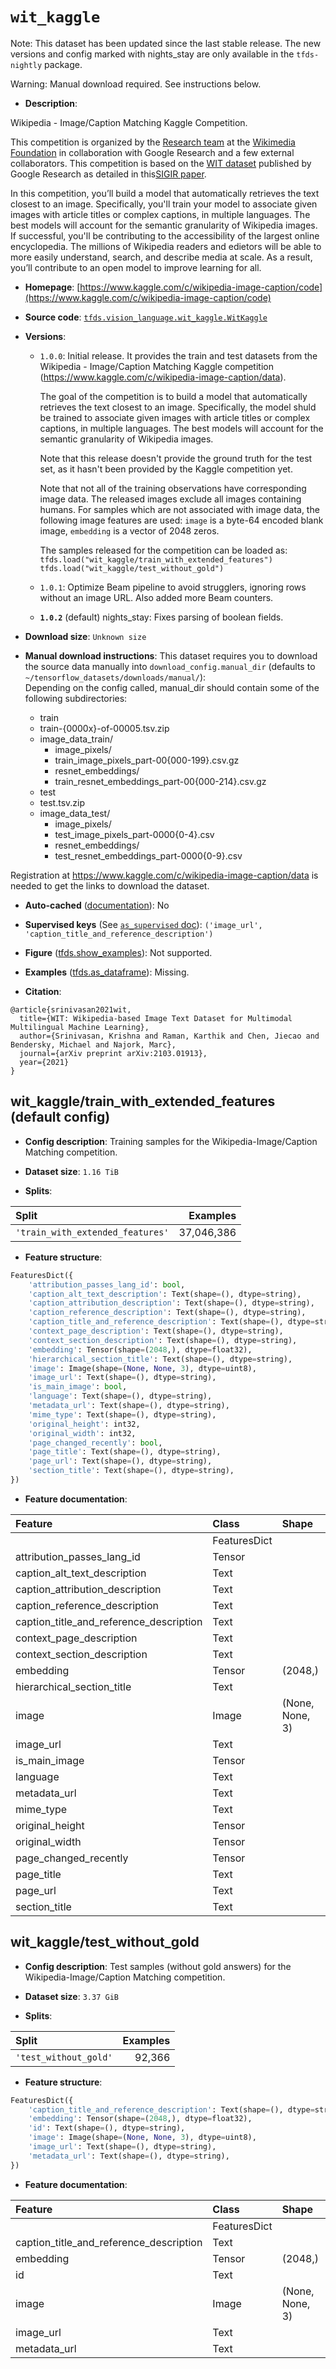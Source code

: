 <div itemscope itemtype="http://schema.org/Dataset">
  <div itemscope itemprop="includedInDataCatalog" itemtype="http://schema.org/DataCatalog">
    <meta itemprop="name" content="TensorFlow Datasets" />
  </div>
  <meta itemprop="name" content="wit_kaggle" />
  <meta itemprop="description" content="Wikipedia - Image/Caption Matching Kaggle Competition.&#10;&#10;This competition is organized by the&#10;[Research team](https://research.wikimedia.org/) at the&#10;[Wikimedia Foundation](https://wikimediafoundation.org/) in collaboration with&#10;Google Research and a few external collaborators.&#10;This competition is based on the&#10;[WIT dataset](https://github.com/google-research-datasets/wit) published by&#10;Google Research as detailed in this[SIGIR paper](https://dl.acm.org/doi/abs/10.1145/3404835.3463257).&#10;&#10;In this competition, you’ll build a model that automatically retrieves the text&#10;closest to an image. Specifically, you&#x27;ll train your model to associate given&#10;images with article titles or complex captions, in multiple languages.&#10;The best models will account for the semantic granularity of Wikipedia images.&#10;If successful, you&#x27;ll be contributing to the accessibility of the largest&#10;online encyclopedia. The millions of Wikipedia readers and edietors will be able&#10;to more easily understand, search, and describe media at scale. As a result,&#10;you’ll contribute to an open model to improve learning for all.&#10;&#10;To use this dataset:&#10;&#10;```python&#10;import tensorflow_datasets as tfds&#10;&#10;ds = tfds.load(&#x27;wit_kaggle&#x27;, split=&#x27;train&#x27;)&#10;for ex in ds.take(4):&#10;  print(ex)&#10;```&#10;&#10;See [the guide](https://www.tensorflow.org/datasets/overview) for more&#10;informations on [tensorflow_datasets](https://www.tensorflow.org/datasets).&#10;&#10;" />
  <meta itemprop="url" content="https://www.tensorflow.org/datasets/catalog/wit_kaggle" />
  <meta itemprop="sameAs" content="https://www.kaggle.com/c/wikipedia-image-caption/code" />
  <meta itemprop="citation" content="@article{srinivasan2021wit,&#10;  title={WIT: Wikipedia-based Image Text Dataset for Multimodal Multilingual Machine Learning},&#10;  author={Srinivasan, Krishna and Raman, Karthik and Chen, Jiecao and Bendersky, Michael and Najork, Marc},&#10;  journal={arXiv preprint arXiv:2103.01913},&#10;  year={2021}&#10;}" />
</div>

# `wit_kaggle`


Note: This dataset has been updated since the last stable release. The new
versions and config marked with
<span class="material-icons" title="Available only in the tfds-nightly package">nights_stay</span>
are only available in the `tfds-nightly` package.

Warning: Manual download required. See instructions below.

*   **Description**:

Wikipedia - Image/Caption Matching Kaggle Competition.

This competition is organized by the
[Research team](https://research.wikimedia.org/) at the
[Wikimedia Foundation](https://wikimediafoundation.org/) in collaboration with
Google Research and a few external collaborators. This competition is based on
the [WIT dataset](https://github.com/google-research-datasets/wit) published by
Google Research as detailed in
this[SIGIR paper](https://dl.acm.org/doi/abs/10.1145/3404835.3463257).

In this competition, you’ll build a model that automatically retrieves the text
closest to an image. Specifically, you'll train your model to associate given
images with article titles or complex captions, in multiple languages. The best
models will account for the semantic granularity of Wikipedia images. If
successful, you'll be contributing to the accessibility of the largest online
encyclopedia. The millions of Wikipedia readers and edietors will be able to
more easily understand, search, and describe media at scale. As a result, you’ll
contribute to an open model to improve learning for all.

*   **Homepage**:
    [https://www.kaggle.com/c/wikipedia-image-caption/code](https://www.kaggle.com/c/wikipedia-image-caption/code)

*   **Source code**:
    [`tfds.vision_language.wit_kaggle.WitKaggle`](https://github.com/tensorflow/datasets/tree/master/tensorflow_datasets/vision_language/wit_kaggle/wit_kaggle.py)

*   **Versions**:

    *   `1.0.0`: Initial release. It provides the train and test datasets from
        the Wikipedia - Image/Caption Matching Kaggle competition
        (https://www.kaggle.com/c/wikipedia-image-caption/data).

        The goal of the competition is to build a model that automatically
        retrieves the text closest to an image. Specifically, the model shuld be
        trained to associate given images with article titles or complex
        captions, in multiple languages. The best models will account for the
        semantic granularity of Wikipedia images.

        Note that this release doesn't provide the ground truth for the test
        set, as it hasn't been provided by the Kaggle competition yet.

        Note that not all of the training observations have corresponding image
        data. The released images exclude all images containing humans. For
        samples which are not associated with image data, the following image
        features are used: `image` is a byte-64 encoded blank image, `embedding`
        is a vector of 2048 zeros.

        The samples released for the competition can be loaded as:
        `tfds.load("wit_kaggle/train_with_extended_features")
        tfds.load("wit_kaggle/test_without_gold")`

    *   `1.0.1`: Optimize Beam pipeline to avoid strugglers, ignoring rows
        without an image URL. Also added more Beam counters.

    *   **`1.0.2`** (default)
        <span class="material-icons" title="Available only in the tfds-nightly package">nights_stay</span>:
        Fixes parsing of boolean fields.

*   **Download size**: `Unknown size`

*   **Manual download instructions**: This dataset requires you to
    download the source data manually into `download_config.manual_dir`
    (defaults to `~/tensorflow_datasets/downloads/manual/`):<br/>
    Depending on the config called, manual_dir should contain some of the
    following subdirectories:

    *   train
    -   train-{0000x}-of-00005.tsv.zip
    -   image_data_train/
        *   image_pixels/
        -   train_image_pixels_part-00{000-199}.csv.gz
        *   resnet_embeddings/
        -   train_resnet_embeddings_part-00{000-214}.csv.gz
    *   test
    -   test.tsv.zip
    -   image_data_test/
        *   image_pixels/
        -   test_image_pixels_part-0000{0-4}.csv
        *   resnet_embeddings/
        -   test_resnet_embeddings_part-0000{0-9}.csv

Registration at https://www.kaggle.com/c/wikipedia-image-caption/data is needed
to get the links to download the dataset.

*   **Auto-cached**
    ([documentation](https://www.tensorflow.org/datasets/performances#auto-caching)):
    No

*   **Supervised keys** (See
    [`as_supervised` doc](https://www.tensorflow.org/datasets/api_docs/python/tfds/load#args)):
    `('image_url', 'caption_title_and_reference_description')`

*   **Figure**
    ([tfds.show_examples](https://www.tensorflow.org/datasets/api_docs/python/tfds/visualization/show_examples)):
    Not supported.

*   **Examples**
    ([tfds.as_dataframe](https://www.tensorflow.org/datasets/api_docs/python/tfds/as_dataframe)):
    Missing.

*   **Citation**:

```
@article{srinivasan2021wit,
  title={WIT: Wikipedia-based Image Text Dataset for Multimodal Multilingual Machine Learning},
  author={Srinivasan, Krishna and Raman, Karthik and Chen, Jiecao and Bendersky, Michael and Najork, Marc},
  journal={arXiv preprint arXiv:2103.01913},
  year={2021}
}
```


## wit_kaggle/train_with_extended_features (default config)

*   **Config description**: Training samples for the Wikipedia-Image/Caption
    Matching competition.

*   **Dataset size**: `1.16 TiB`

*   **Splits**:

Split                            | Examples
:------------------------------- | ---------:
`'train_with_extended_features'` | 37,046,386

*   **Feature structure**:

```python
FeaturesDict({
    'attribution_passes_lang_id': bool,
    'caption_alt_text_description': Text(shape=(), dtype=string),
    'caption_attribution_description': Text(shape=(), dtype=string),
    'caption_reference_description': Text(shape=(), dtype=string),
    'caption_title_and_reference_description': Text(shape=(), dtype=string),
    'context_page_description': Text(shape=(), dtype=string),
    'context_section_description': Text(shape=(), dtype=string),
    'embedding': Tensor(shape=(2048,), dtype=float32),
    'hierarchical_section_title': Text(shape=(), dtype=string),
    'image': Image(shape=(None, None, 3), dtype=uint8),
    'image_url': Text(shape=(), dtype=string),
    'is_main_image': bool,
    'language': Text(shape=(), dtype=string),
    'metadata_url': Text(shape=(), dtype=string),
    'mime_type': Text(shape=(), dtype=string),
    'original_height': int32,
    'original_width': int32,
    'page_changed_recently': bool,
    'page_title': Text(shape=(), dtype=string),
    'page_url': Text(shape=(), dtype=string),
    'section_title': Text(shape=(), dtype=string),
})
```

*   **Feature documentation**:

Feature                                 | Class        | Shape           | Dtype   | Description
:-------------------------------------- | :----------- | :-------------- | :------ | :----------
                                        | FeaturesDict |                 |         |
attribution_passes_lang_id              | Tensor       |                 | bool    |
caption_alt_text_description            | Text         |                 | string  |
caption_attribution_description         | Text         |                 | string  |
caption_reference_description           | Text         |                 | string  |
caption_title_and_reference_description | Text         |                 | string  |
context_page_description                | Text         |                 | string  |
context_section_description             | Text         |                 | string  |
embedding                               | Tensor       | (2048,)         | float32 |
hierarchical_section_title              | Text         |                 | string  |
image                                   | Image        | (None, None, 3) | uint8   |
image_url                               | Text         |                 | string  |
is_main_image                           | Tensor       |                 | bool    |
language                                | Text         |                 | string  |
metadata_url                            | Text         |                 | string  |
mime_type                               | Text         |                 | string  |
original_height                         | Tensor       |                 | int32   |
original_width                          | Tensor       |                 | int32   |
page_changed_recently                   | Tensor       |                 | bool    |
page_title                              | Text         |                 | string  |
page_url                                | Text         |                 | string  |
section_title                           | Text         |                 | string  |

## wit_kaggle/test_without_gold

*   **Config description**: Test samples (without gold answers) for the
    Wikipedia-Image/Caption Matching competition.

*   **Dataset size**: `3.37 GiB`

*   **Splits**:

Split                 | Examples
:-------------------- | -------:
`'test_without_gold'` | 92,366

*   **Feature structure**:

```python
FeaturesDict({
    'caption_title_and_reference_description': Text(shape=(), dtype=string),
    'embedding': Tensor(shape=(2048,), dtype=float32),
    'id': Text(shape=(), dtype=string),
    'image': Image(shape=(None, None, 3), dtype=uint8),
    'image_url': Text(shape=(), dtype=string),
    'metadata_url': Text(shape=(), dtype=string),
})
```

*   **Feature documentation**:

Feature                                 | Class        | Shape           | Dtype   | Description
:-------------------------------------- | :----------- | :-------------- | :------ | :----------
                                        | FeaturesDict |                 |         |
caption_title_and_reference_description | Text         |                 | string  |
embedding                               | Tensor       | (2048,)         | float32 |
id                                      | Text         |                 | string  |
image                                   | Image        | (None, None, 3) | uint8   |
image_url                               | Text         |                 | string  |
metadata_url                            | Text         |                 | string  |
